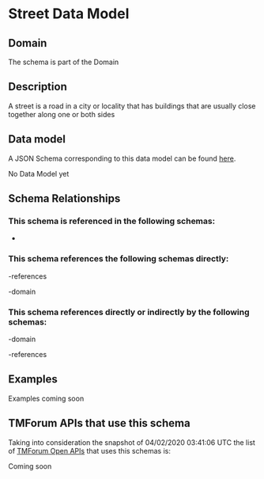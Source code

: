 # Street Data Model

## Domain

The  schema is part of the  Domain

## Description

A street is a road in a city or locality that has buildings that are usually close together along one or both sides

## Data model

A JSON Schema corresponding to this data model can be found
[here](https://github.com/tmforum-rand/schemas/blob/candidates/Common/Street.schema.json).

No Data Model yet

## Schema Relationships

### This schema is referenced in the following schemas:

-

### This schema references the following schemas directly:

-references

-domain

### This schema references directly or indirectly by the following schemas:

-domain

-references



## Examples

Examples coming soon

## TMForum APIs that use this schema

Taking into consideration the snapshot of 04/02/2020 03:41:06 UTC the list of [TMForum Open APIs](https://www.tmforum.org/open-apis/) that uses this schemas is:

Coming soon